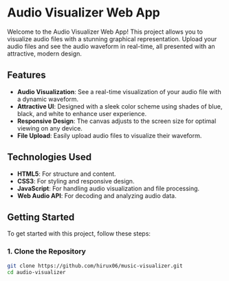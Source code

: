 # Audio Visualizer Web App

Welcome to the Audio Visualizer Web App! This project allows you to visualize audio files with a stunning graphical representation. Upload your audio files and see the audio waveform in real-time, all presented with an attractive, modern design.

## Features

- **Audio Visualization**: See a real-time visualization of your audio file with a dynamic waveform.
- **Attractive UI**: Designed with a sleek color scheme using shades of blue, black, and white to enhance user experience.
- **Responsive Design**: The canvas adjusts to the screen size for optimal viewing on any device.
- **File Upload**: Easily upload audio files to visualize their waveform.

## Technologies Used

- **HTML5**: For structure and content.
- **CSS3**: For styling and responsive design.
- **JavaScript**: For handling audio visualization and file processing.
- **Web Audio API**: For decoding and analyzing audio data.

## Getting Started

To get started with this project, follow these steps:

### 1. Clone the Repository

```bash
git clone https://github.com/hirux06/music-visualizer.git
cd audio-visualizer
